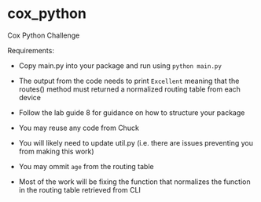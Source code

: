 # cox_python
Cox Python Challenge

Requirements:
* Copy main.py into your package and run using `python main.py`

* The output from the code needs to print `Excellent` meaning that the routes() method must returned a normalized routing table from each device

* Follow the lab guide 8 for guidance on how to structure your package

* You may reuse any code from Chuck

* You will likely need to update util.py (i.e. there are issues preventing you from making this work)

* You may ommit `age` from the routing table

* Most of the work will be fixing the function that normalizes the function in the routing table retrieved from CLI
